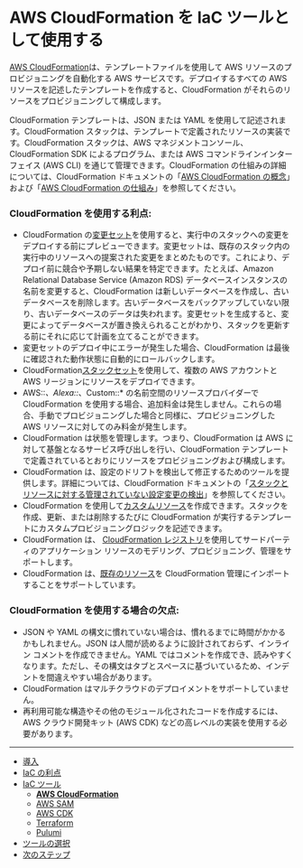 # AWS CloudFormation を IaC ツールとして使用する

[AWS CloudFormation](https://docs.aws.amazon.com/ja_jp/AWSCloudFormation/latest/UserGuide/Welcome.html)は、テンプレートファイルを使用して AWS リソースのプロビジョニングを自動化する AWS サービスです。デプロイするすべての AWS リソースを記述したテンプレートを作成すると、CloudFormation がそれらのリソースをプロビジョニングして構成します。

CloudFormation テンプレートは、JSON または YAML を使用して記述されます。CloudFormation スタックは、テンプレートで定義されたリソースの実装です。CloudFormation スタックは、AWS マネジメントコンソール、CloudFormation SDK によるプログラム、または AWS コマンドラインインターフェイス (AWS CLI) を通じて管理できます。CloudFormation の仕組みの詳細については、CloudFormation ドキュメントの「[AWS CloudFormation の概念](https://docs.aws.amazon.com/ja_jp/AWSCloudFormation/latest/UserGuide/cfn-whatis-concepts.html)」および「[AWS CloudFormation の仕組み](https://docs.aws.amazon.com/ja_jp/AWSCloudFormation/latest/UserGuide/cfn-whatis-howdoesitwork.html)」を参照してください。

### CloudFormation を使用する利点:

- CloudFormation の[変更セット](https://docs.aws.amazon.com/ja_jp/AWSCloudFormation/latest/UserGuide/cfn-whatis-concepts.html#cfn-concepts-change-sets)を使用すると、実行中のスタックへの変更をデプロイする前にプレビューできます。変更セットは、既存のスタック内の実行中のリソースへの提案された変更をまとめたものです。これにより、デプロイ前に競合や予期しない結果を特定できます。たとえば、Amazon Relational Database Service (Amazon RDS) データベースインスタンスの名前を変更すると、CloudFormation は新しいデータベースを作成し、古いデータベースを削除します。古いデータベースをバックアップしていない限り、古いデータベースのデータは失われます。変更セットを生成すると、変更によってデータベースが置き換えられることがわかり、スタックを更新する前にそれに応じて計画を立てることができます。
- 変更セットのデプロイ中にエラーが発生した場合、CloudFormation は最後に確認された動作状態に自動的にロールバックします。
- CloudFormation[スタックセット](https://docs.aws.amazon.com/ja_jp/AWSCloudFormation/latest/UserGuide/what-is-cfnstacksets.html)を使用して、複数の AWS アカウントと AWS リージョンにリソースをデプロイできます。
- AWS::_、Alexa::_、Custom::\* の名前空間のリソースプロバイダーで CloudFormation を使用する場合、追加料金は発生しません。これらの場合、手動でプロビジョニングした場合と同様に、プロビジョニングした AWS リソースに対してのみ料金が発生します。
- CloudFormation は状態を管理します。つまり、CloudFormation は AWS に対して基盤となるサービス呼び出しを行い、CloudFormation テンプレートで定義されているとおりにリソースをプロビジョニングおよび構成します。
- CloudFormation は、設定のドリフトを検出して修正するためのツールを提供します。詳細については、CloudFormation ドキュメントの「[スタックとリソースに対する管理されていない設定変更の検出](https://docs.aws.amazon.com/ja_jp/AWSCloudFormation/latest/UserGuide/using-cfn-stack-drift.html)」を参照してください。
- CloudFormation を使用して[カスタムリソース](https://docs.aws.amazon.com/ja_jp/AWSCloudFormation/latest/UserGuide/template-custom-resources.html)を作成できます。スタックを作成、更新、または削除するたびに CloudFormation が実行するテンプレートにカスタムプロビジョニングロジックを記述できます。
- CloudFormation は、 [CloudFormation レジストリ](https://docs.aws.amazon.com/ja_jp/AWSCloudFormation/latest/UserGuide/registry.html)を使用してサードパーティのアプリケーション リソースのモデリング、プロビジョニング、管理をサポートします。
- CloudFormation は、[既存のリソース](https://docs.aws.amazon.com/ja_jp/AWSCloudFormation/latest/UserGuide/resource-import.html)を CloudFormation 管理にインポートすることをサポートしています。

### CloudFormation を使用する場合の欠点:

- JSON や YAML の構文に慣れていない場合は、慣れるまでに時間がかかるかもしれません。JSON は人間が読めるように設計されておらず、インライン コメントを作成できません。YAML ではコメントを作成でき、読みやすくなります。ただし、その構文はタブとスペースに基づいているため、インデントを間違えやすい場合があります。
- CloudFormation はマルチクラウドのデプロイメントをサポートしていません。
- 再利用可能な構造やその他のモジュール化されたコードを作成するには、AWS クラウド開発キット (AWS CDK) などの高レベルの実装を使用する必要があります。

---

- [導入](./introduction.md)
- [IaC の利点](./benefits.md)
- [IaC ツール](./iac-tools.md)
  - [**AWS CloudFormation**](./cloudformation.md)
  - [AWS SAM](./aws-sam.md)
  - [AWS CDK](./aws-cdk.md)
  - [Terraform](./terraform.md)
  - [Pulumi](./pulumi.md)
- [ツールの選択](./choose-tool.md)
- [次のステップ](./next-steps.md)
